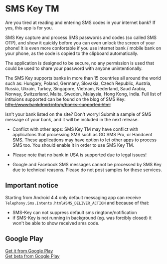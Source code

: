 # SMS Key TM

Are you tired at reading and entering SMS codes in your internet bank? If yes, this app is for you.

SMS Key capture and process SMS passwords and codes (so called SMS OTP), and show it quickly before you can even unlock the screen of your phone! It is even more confortable if you use internet bank / mobile bank on your phone, as the code is copied to the clipboard automatically.

The application is designed to be secure, no any permission is used that could be used to share your password with anyone unintentionally.

The SMS Key supports banks in more than 15 countries all around the world such as: Hungary, Poland, Germany, Slovakia, Czech Republic, Austria, Russia, Ukrain, Turkey, Singapore, Vietnam, Nederland, Saud Arabia, Norway, Switzerland, Malta, Sweden, Malaysia, Hong Kong, India.
Full list of intituions supported can be found on the blog of SMS Key: ~~http://www.bankdroid.info/p/banks-supported.html~~

Isn't your bank listed on the site? Don't worry! Submit a sample of SMS message of your bank, and it will be included in the next release.

* Conflict with other apps: SMS Key TM may have conflict with applicatons that processing SMS such as GO SMS Pro, or Handcent SMS. These applications may have option to let other apps to process SMS too. You should enable it in order to use SMS Key TM.

* Please note that no bank in USA is supported due to legal issues!

* Google and Facebook SMS messages cannot be processed by SMS Key due to technical reasons. Please do not post samples for these services. 

## Important notice
Starting from Android 4.4 only default messaging app can receive `Telephony.Sms.Intents.html#SMS_DELIVER_ACTION` and because of that:
- SMS-Key can not suppress default sms ringtone/notification
- if SMS-Key is not running in background (eg. was forcibly closed) it won't be able to show received sms code.      

## Google Play
[Get it from Google Play](https://play.google.com/store/apps/details?id=pl.pamsoft.smskey)  
[Get beta from Google Play](https://play.google.com/apps/testing/pl.pamsoft.smskey)
